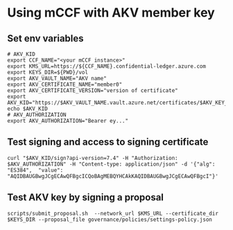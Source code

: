 # Using mCCF with AKV member key
## Set env variables
```
# AKV_KID
export CCF_NAME="<your mCCF instance>"
export KMS_URL=https://${CCF_NAME}.confidential-ledger.azure.com
export KEYS_DIR=${PWD}/vol
export AKV_VAULT_NAME="AKV name"
export AKV_CERTIFICATE_NAME="member0"
export AKV_CERTIFICATE_VERSION="version of certificate"
export AKV_KID="https://$AKV_VAULT_NAME.vault.azure.net/certificates/$AKV_KEY_NAME/$KEY_VERSION"
echo $AKV_KID
# AKV_AUTHORIZATION
export AKV_AUTHORIZATION="Bearer ey..."
```
## Test signing and access to signing certificate
```
curl "$AKV_KID/sign?api-version=7.4" -H "Authorization: $AKV_AUTHORIZATION" -H "Content-type: application/json" -d '{"alg": "ES384",  "value": "AQIDBAUGBwgJCgECAwQFBgcICQoBAgMEBQYHCAkKAQIDBAUGBwgJCgECAwQFBgcI"}'
```
## Test AKV key by signing a proposal
```
scripts/submit_proposal.sh  --network_url $KMS_URL --certificate_dir $KEYS_DIR --proposal_file governance/policies/settings-policy.json
```
